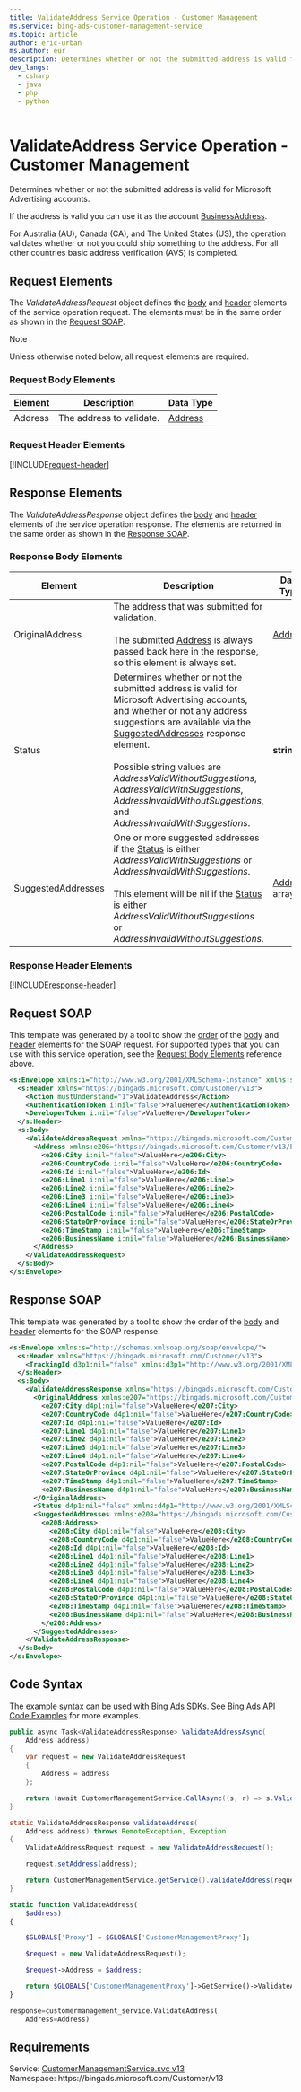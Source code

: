 ```yaml
---
title: ValidateAddress Service Operation - Customer Management
ms.service: bing-ads-customer-management-service
ms.topic: article
author: eric-urban
ms.author: eur
description: Determines whether or not the submitted address is valid for Microsoft Advertising accounts.
dev_langs: 
  - csharp
  - java
  - php
  - python
---
```

# ValidateAddress Service Operation - Customer Management
Determines whether or not the submitted address is valid for Microsoft Advertising accounts. 

If the address is valid you can use it as the account [BusinessAddress](advertiseraccount.md#businessaddress). 

For Australia (AU), Canada (CA), and The United States (US), the operation validates whether or not you could ship something to the address. For all other countries basic address verification (AVS) is completed. 

## <a name="request"></a>Request Elements
The *ValidateAddressRequest* object defines the [body](#request-body) and [header](#request-header) elements of the service operation request. The elements must be in the same order as shown in the [Request SOAP](#request-soap). 

> [!NOTE]
> Unless otherwise noted below, all request elements are required.

### <a name="request-body"></a>Request Body Elements

|Element|Description|Data Type|
|-----------|---------------|-------------|
|<a name="address"></a>Address|The address to validate.|[Address](address.md)|

### <a name="request-header"></a>Request Header Elements
[!INCLUDE[request-header](./includes/request-header.md)]

## <a name="response"></a>Response Elements
The *ValidateAddressResponse* object defines the [body](#response-body) and [header](#response-header) elements of the service operation response. The elements are returned in the same order as shown in the [Response SOAP](#response-soap).

### <a name="response-body"></a>Response Body Elements

|Element|Description|Data Type|
|-----------|---------------|-------------|
|<a name="originaladdress"></a>OriginalAddress|The address that was submitted for validation.<br/><br/>The submitted [Address](#address) is always passed back here in the response, so this element is always set.|[Address](address.md)|
|<a name="status"></a>Status|Determines whether or not the submitted address is valid for Microsoft Advertising accounts, and whether or not any address suggestions are available via the [SuggestedAddresses](#suggestedaddresses) response element.<br/><br/>Possible string values are *AddressValidWithoutSuggestions*, *AddressValidWithSuggestions*, *AddressInvalidWithoutSuggestions*, and *AddressInvalidWithSuggestions*.|**string**|
|<a name="suggestedaddresses"></a>SuggestedAddresses|One or more suggested addresses if the [Status](#status) is either *AddressValidWithSuggestions* or *AddressInvalidWithSuggestions*.<br/><br/>This element will be nil if the [Status](#status) is either *AddressValidWithoutSuggestions* or *AddressInvalidWithoutSuggestions*.|[Address](address.md) array|

### <a name="response-header"></a>Response Header Elements
[!INCLUDE[response-header](./includes/response-header.md)]

## <a name="request-soap"></a>Request SOAP
This template was generated by a tool to show the [order](../guides/services-protocol.md#element-order) of the [body](#request-body) and [header](#request-header) elements for the SOAP request. For supported types that you can use with this service operation, see the [Request Body Elements](#request-body) reference above.

```xml
<s:Envelope xmlns:i="http://www.w3.org/2001/XMLSchema-instance" xmlns:s="http://schemas.xmlsoap.org/soap/envelope/">
  <s:Header xmlns="https://bingads.microsoft.com/Customer/v13">
    <Action mustUnderstand="1">ValidateAddress</Action>
    <AuthenticationToken i:nil="false">ValueHere</AuthenticationToken>
    <DeveloperToken i:nil="false">ValueHere</DeveloperToken>
  </s:Header>
  <s:Body>
    <ValidateAddressRequest xmlns="https://bingads.microsoft.com/Customer/v13">
      <Address xmlns:e206="https://bingads.microsoft.com/Customer/v13/Entities" i:nil="false">
        <e206:City i:nil="false">ValueHere</e206:City>
        <e206:CountryCode i:nil="false">ValueHere</e206:CountryCode>
        <e206:Id i:nil="false">ValueHere</e206:Id>
        <e206:Line1 i:nil="false">ValueHere</e206:Line1>
        <e206:Line2 i:nil="false">ValueHere</e206:Line2>
        <e206:Line3 i:nil="false">ValueHere</e206:Line3>
        <e206:Line4 i:nil="false">ValueHere</e206:Line4>
        <e206:PostalCode i:nil="false">ValueHere</e206:PostalCode>
        <e206:StateOrProvince i:nil="false">ValueHere</e206:StateOrProvince>
        <e206:TimeStamp i:nil="false">ValueHere</e206:TimeStamp>
        <e206:BusinessName i:nil="false">ValueHere</e206:BusinessName>
      </Address>
    </ValidateAddressRequest>
  </s:Body>
</s:Envelope>
```

## <a name="response-soap"></a>Response SOAP
This template was generated by a tool to show the order of the [body](#response-body) and [header](#response-header) elements for the SOAP response.

```xml
<s:Envelope xmlns:s="http://schemas.xmlsoap.org/soap/envelope/">
  <s:Header xmlns="https://bingads.microsoft.com/Customer/v13">
    <TrackingId d3p1:nil="false" xmlns:d3p1="http://www.w3.org/2001/XMLSchema-instance">ValueHere</TrackingId>
  </s:Header>
  <s:Body>
    <ValidateAddressResponse xmlns="https://bingads.microsoft.com/Customer/v13">
      <OriginalAddress xmlns:e207="https://bingads.microsoft.com/Customer/v13/Entities" d4p1:nil="false" xmlns:d4p1="http://www.w3.org/2001/XMLSchema-instance">
        <e207:City d4p1:nil="false">ValueHere</e207:City>
        <e207:CountryCode d4p1:nil="false">ValueHere</e207:CountryCode>
        <e207:Id d4p1:nil="false">ValueHere</e207:Id>
        <e207:Line1 d4p1:nil="false">ValueHere</e207:Line1>
        <e207:Line2 d4p1:nil="false">ValueHere</e207:Line2>
        <e207:Line3 d4p1:nil="false">ValueHere</e207:Line3>
        <e207:Line4 d4p1:nil="false">ValueHere</e207:Line4>
        <e207:PostalCode d4p1:nil="false">ValueHere</e207:PostalCode>
        <e207:StateOrProvince d4p1:nil="false">ValueHere</e207:StateOrProvince>
        <e207:TimeStamp d4p1:nil="false">ValueHere</e207:TimeStamp>
        <e207:BusinessName d4p1:nil="false">ValueHere</e207:BusinessName>
      </OriginalAddress>
      <Status d4p1:nil="false" xmlns:d4p1="http://www.w3.org/2001/XMLSchema-instance">ValueHere</Status>
      <SuggestedAddresses xmlns:e208="https://bingads.microsoft.com/Customer/v13/Entities" d4p1:nil="false" xmlns:d4p1="http://www.w3.org/2001/XMLSchema-instance">
        <e208:Address>
          <e208:City d4p1:nil="false">ValueHere</e208:City>
          <e208:CountryCode d4p1:nil="false">ValueHere</e208:CountryCode>
          <e208:Id d4p1:nil="false">ValueHere</e208:Id>
          <e208:Line1 d4p1:nil="false">ValueHere</e208:Line1>
          <e208:Line2 d4p1:nil="false">ValueHere</e208:Line2>
          <e208:Line3 d4p1:nil="false">ValueHere</e208:Line3>
          <e208:Line4 d4p1:nil="false">ValueHere</e208:Line4>
          <e208:PostalCode d4p1:nil="false">ValueHere</e208:PostalCode>
          <e208:StateOrProvince d4p1:nil="false">ValueHere</e208:StateOrProvince>
          <e208:TimeStamp d4p1:nil="false">ValueHere</e208:TimeStamp>
          <e208:BusinessName d4p1:nil="false">ValueHere</e208:BusinessName>
        </e208:Address>
      </SuggestedAddresses>
    </ValidateAddressResponse>
  </s:Body>
</s:Envelope>
```

## <a name="example"></a>Code Syntax
The example syntax can be used with [Bing Ads SDKs](../guides/client-libraries.md). See [Bing Ads API Code Examples](../guides/code-examples.md) for more examples.
```csharp
public async Task<ValidateAddressResponse> ValidateAddressAsync(
	Address address)
{
	var request = new ValidateAddressRequest
	{
		Address = address
	};

	return (await CustomerManagementService.CallAsync((s, r) => s.ValidateAddressAsync(r), request));
}
```
```java
static ValidateAddressResponse validateAddress(
	Address address) throws RemoteException, Exception
{
	ValidateAddressRequest request = new ValidateAddressRequest();

	request.setAddress(address);

	return CustomerManagementService.getService().validateAddress(request);
}
```
```php
static function ValidateAddress(
	$address)
{

	$GLOBALS['Proxy'] = $GLOBALS['CustomerManagementProxy'];

	$request = new ValidateAddressRequest();

	$request->Address = $address;

	return $GLOBALS['CustomerManagementProxy']->GetService()->ValidateAddress($request);
}
```
```python
response=customermanagement_service.ValidateAddress(
	Address=Address)
```

## Requirements
Service: [CustomerManagementService.svc v13](https://clientcenter.api.bingads.microsoft.com/Api/CustomerManagement/v13/CustomerManagementService.svc)  
Namespace: https\://bingads.microsoft.com/Customer/v13  

